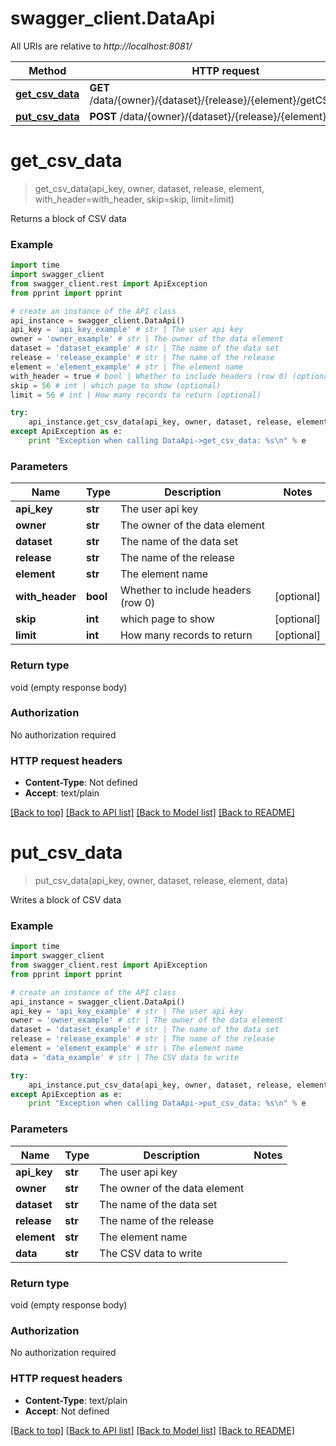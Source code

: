 # swagger_client.DataApi

All URIs are relative to *http://localhost:8081/*

Method | HTTP request | Description
------------- | ------------- | -------------
[**get_csv_data**](DataApi.md#get_csv_data) | **GET** /data/{owner}/{dataset}/{release}/{element}/getCSVBlock | 
[**put_csv_data**](DataApi.md#put_csv_data) | **POST** /data/{owner}/{dataset}/{release}/{element}/csv | 


# **get_csv_data**
> get_csv_data(api_key, owner, dataset, release, element, with_header=with_header, skip=skip, limit=limit)



Returns a block of CSV data

### Example 
```python
import time
import swagger_client
from swagger_client.rest import ApiException
from pprint import pprint

# create an instance of the API class
api_instance = swagger_client.DataApi()
api_key = 'api_key_example' # str | The user api key
owner = 'owner_example' # str | The owner of the data element
dataset = 'dataset_example' # str | The name of the data set
release = 'release_example' # str | The name of the release
element = 'element_example' # str | The element name
with_header = true # bool | Whether to include headers (row 0) (optional)
skip = 56 # int | which page to show (optional)
limit = 56 # int | How many records to return (optional)

try: 
    api_instance.get_csv_data(api_key, owner, dataset, release, element, with_header=with_header, skip=skip, limit=limit)
except ApiException as e:
    print "Exception when calling DataApi->get_csv_data: %s\n" % e
```

### Parameters

Name | Type | Description  | Notes
------------- | ------------- | ------------- | -------------
 **api_key** | **str**| The user api key | 
 **owner** | **str**| The owner of the data element | 
 **dataset** | **str**| The name of the data set | 
 **release** | **str**| The name of the release | 
 **element** | **str**| The element name | 
 **with_header** | **bool**| Whether to include headers (row 0) | [optional] 
 **skip** | **int**| which page to show | [optional] 
 **limit** | **int**| How many records to return | [optional] 

### Return type

void (empty response body)

### Authorization

No authorization required

### HTTP request headers

 - **Content-Type**: Not defined
 - **Accept**: text/plain

[[Back to top]](#) [[Back to API list]](../README.md#documentation-for-api-endpoints) [[Back to Model list]](../README.md#documentation-for-models) [[Back to README]](../README.md)

# **put_csv_data**
> put_csv_data(api_key, owner, dataset, release, element, data)



Writes a block of CSV data

### Example 
```python
import time
import swagger_client
from swagger_client.rest import ApiException
from pprint import pprint

# create an instance of the API class
api_instance = swagger_client.DataApi()
api_key = 'api_key_example' # str | The user api key
owner = 'owner_example' # str | The owner of the data element
dataset = 'dataset_example' # str | The name of the data set
release = 'release_example' # str | The name of the release
element = 'element_example' # str | The element name
data = 'data_example' # str | The CSV data to write

try: 
    api_instance.put_csv_data(api_key, owner, dataset, release, element, data)
except ApiException as e:
    print "Exception when calling DataApi->put_csv_data: %s\n" % e
```

### Parameters

Name | Type | Description  | Notes
------------- | ------------- | ------------- | -------------
 **api_key** | **str**| The user api key | 
 **owner** | **str**| The owner of the data element | 
 **dataset** | **str**| The name of the data set | 
 **release** | **str**| The name of the release | 
 **element** | **str**| The element name | 
 **data** | **str**| The CSV data to write | 

### Return type

void (empty response body)

### Authorization

No authorization required

### HTTP request headers

 - **Content-Type**: text/plain
 - **Accept**: Not defined

[[Back to top]](#) [[Back to API list]](../README.md#documentation-for-api-endpoints) [[Back to Model list]](../README.md#documentation-for-models) [[Back to README]](../README.md)

